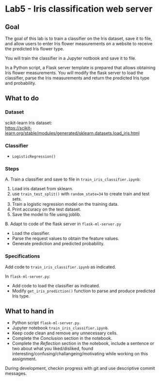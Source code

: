 # Lab5 - Iris classification web server

## Goal

The goal of this lab is to train a classifier on the Iris dataset, save it to file, and allow users to enter Iris flower measurements on a website to receive the predicted Iris flower type.

You will train the classifier in a Jupyter notbook and save it to file.

In a Python script, a Flask server template is prepared that allows obtaining Iris flower measurements. You will modify the flask server to load the classifier, parse the Iris measurements and return the predicted Iris type and probability.

## What to do

### Dataset
scikit-learn Iris dataset:  
https://scikit-learn.org/stable/modules/generated/sklearn.datasets.load_iris.html


### Classifier 
- `LogisticRegression()`


### Steps

A. Train a classifier and save to file in `train_iris_classifier.ipynb`:
  1. Load iris dataset from sklearn.
  2. use `train_test_split()` with `random_state=34` to create train and test sets.
  3. Train a logistic regression model on the training data.
  4. Print accuracy on the test dataset.
  5. Save the model to file using joblib.

B. Adapt to code of the flask server in `flask-ml-server.py`
  - Load the classifier.
  - Parse the request values to obtain the feature values.
  - Generate prediction and predicted probability.


### Specifications
Add code to `train_iris_classifier.ipynb` as indicated.

In `flask-ml-server.py`:
- Add code to load the classifier as indicated.
- Modify `get_iris_prediction()` function to parse and produce predicted Iris type.



## What to hand in
- Python script `flask-ml-server.py`.
- Jupyter notebook `train_iris_classifier.ipynb`.
- Keep code clean and remove any unnecessary cells. 
- Complete the *Conclusion* section in the notebook.
- Complete the *Reflection* section in the notebook, include a sentence or two about what you liked/disliked, found interesting/confusing/challangeing/motivating while working on this assignment.

During development, checkin progress with git and use descriptive commit messages.
